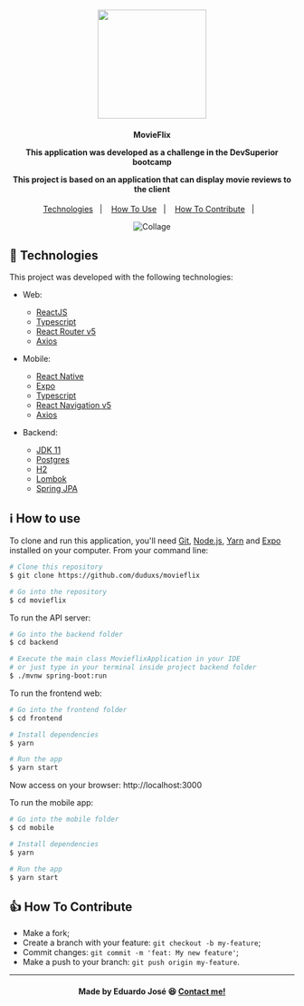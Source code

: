 <h1 align="center">
<img src="https://ik.imagekit.io/27ewoxssse/video-camera_JiLMa7u15.png?updatedAt=1700137548898"  height="192" width="192"> 
<br>
</h1>

<h4 align="center">
  <p>MovieFlix</p>
  
  <p>This application was developed as a challenge in the DevSuperior bootcamp</p>

  <p>This project is based on an application that can display movie reviews to the client</p>
  
</h4>

<p align="center">
  <a href="#rocket-technologies">Technologies</a>&nbsp;&nbsp;&nbsp;|&nbsp;&nbsp;&nbsp;
  <a href="#information_source-how-to-use">How To Use</a>&nbsp;&nbsp;&nbsp;|&nbsp;&nbsp;&nbsp;
  <a href="#thumbsup-how-to-contribute">How To Contribute</a>&nbsp;&nbsp;&nbsp;|&nbsp;&nbsp;&nbsp;
</p>

<p align="center">
<img alt="Collage" src="https://ik.imagekit.io/27ewoxssse/movieflix_DcwKrmwSG.png?updatedAt=1700137929508"> 
</p>

## :rocket: Technologies

This project was developed with the following technologies:

- Web:

  - [ReactJS](https://reactjs.org/)
  - [Typescript](https://www.typescriptlang.org/)
  - [React Router v5](https://github.com/ReactTraining/react-router)
  - [Axios](https://github.com/axios/axios)

- Mobile:

  - [React Native](https://reactnative.dev/)
  - [Expo](https://expo.io/)
  - [Typescript](https://www.typescriptlang.org/)
  - [React Navigation v5](https://reactnavigation.org/)
  - [Axios](https://github.com/axios/axios)

- Backend:
  
  - [JDK 11](https://www.oracle.com/java/technologies/javase/jdk11-archive-downloads.html)
  - [Postgres](https://www.postgresql.org/)
  - [H2](https://h2database.com/html/main.html)
  - [Lombok](https://projectlombok.org/)
  - [Spring JPA](https://docs.spring.io/spring-data/jpa/docs/current/reference/html/)

## :information_source: How to use
To clone and run this application, you'll need [Git](https://git-scm.com), [Node.js](https://nodejs.org/), [Yarn](https://classic.yarnpkg.com/) and [Expo](https://expo.io/) installed on your computer. From your command line:

```bash
# Clone this repository
$ git clone https://github.com/duduxs/movieflix

# Go into the repository
$ cd movieflix
```

To run the API server:

```bash
# Go into the backend folder
$ cd backend

# Execute the main class MovieflixApplication in your IDE
# or just type in your terminal inside project backend folder
$ ./mvnw spring-boot:run

```

To run the frontend web:

```bash
# Go into the frontend folder
$ cd frontend

# Install dependencies
$ yarn

# Run the app
$ yarn start
```

Now access on your browser: http://localhost:3000

To run the mobile app:

```bash
# Go into the mobile folder
$ cd mobile

# Install dependencies
$ yarn

# Run the app
$ yarn start
```

## :thumbsup: How To Contribute

-  Make a fork;
-  Create a branch with your feature: `git checkout -b my-feature`;
-  Commit changes: `git commit -m 'feat: My new feature'`;
-  Make a push to your branch: `git push origin my-feature`.

---

<h4 align="center">
    Made by Eduardo José 😆 <a href="https://www.linkedin.com/in/eduarddojose/" target="_blank">Contact me!</a>
</h4>
